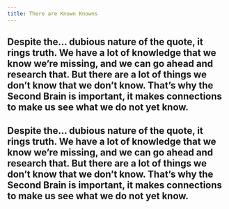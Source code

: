 ```yaml
---
title: There are Known Knowns
---
```


## Despite the... dubious nature of the quote, it rings truth. We have a lot of knowledge that we know we’re missing, and we can go ahead and research that. But there are a lot of things we don’t know that we don’t know. That’s why the Second Brain is important, it makes connections to make us see what we do not yet know.
## Despite the... dubious nature of the quote, it rings truth. We have a lot of knowledge that we know we’re missing, and we can go ahead and research that. But there are a lot of things we don’t know that we don’t know. That’s why the Second Brain is important, it makes connections to make us see what we do not yet know.